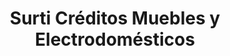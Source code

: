 ---
title: "Surti Créditos Muebles y Electrodomésticos"
url: /socorro/surti-creditos-muebles-y-electrodomesticos/
shop: muebles
---